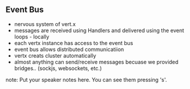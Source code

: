 ##  Event Bus

- nervous system of vert.x
- messages are received using Handlers and delivered using the event loops - locally
- each vertx instance has access to the event bus
- event bus allows distributed communicatiion
- vertx creats cluster automatically
- almost anything can send/receive messages becuase we provided bridges.. (sockjs, websockets, etc.)

note:
    Put your speaker notes here.
    You can see them pressing 's'.
